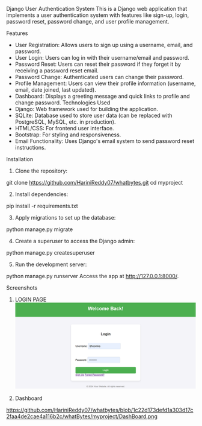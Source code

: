Django User Authentication System
This is a Django web application that implements a user authentication system with features like sign-up, login, password reset, password change, and user profile management.

Features
- User Registration: Allows users to sign up using a username, email, and password.
- User Login: Users can log in with their username/email and password.
- Password Reset: Users can reset their password if they forget it by receiving a password reset email.
- Password Change: Authenticated users can change their password.
- Profile Management: Users can view their profile information (username, email, date joined, last updated).
- Dashboard: Displays a greeting message and quick links to profile and change password.
Technologies Used
- Django: Web framework used for building the application.
- SQLite: Database used to store user data (can be replaced with PostgreSQL, MySQL, etc. in production).
- HTML/CSS: For frontend user interface.
- Bootstrap: For styling and responsiveness.
- Email Functionality: Uses Django's email system to send password reset instructions.

  
Installation

1. Clone the repository:

git clone https://github.com/HariniReddy07/whatbytes.git
cd myproject

2. Install dependencies:

pip install -r requirements.txt

3. Apply migrations to set up the database:

python manage.py migrate

4. Create a superuser to access the Django admin:

python manage.py createsuperuser

5. Run the development server:

python manage.py runserver
Access the app at http://127.0.0.1:8000/.

Screenshots

1. LOGIN PAGE
![image alt](https://github.com/HariniReddy07/whatbytes/blob/23a04edcbe842d8462b2f007d29a13fece509a60/whatBytes/myproject/login%20page.png)

2. Dashboard

https://github.com/HariniReddy07/whatbytes/blob/1c22d173defd1a303d17c2faa4de2cae4a116b2c/whatBytes/myproject/DashBoard.png
